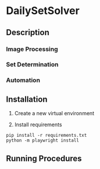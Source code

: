 # DailySetSolver


## Description

### Image Processing

### Set Determination

### Automation

## Installation

1. Create a new virtual environment

2. Install requirements
```
pip install -r requirements.txt
python -m playwright install
```

## Running Procedures 
